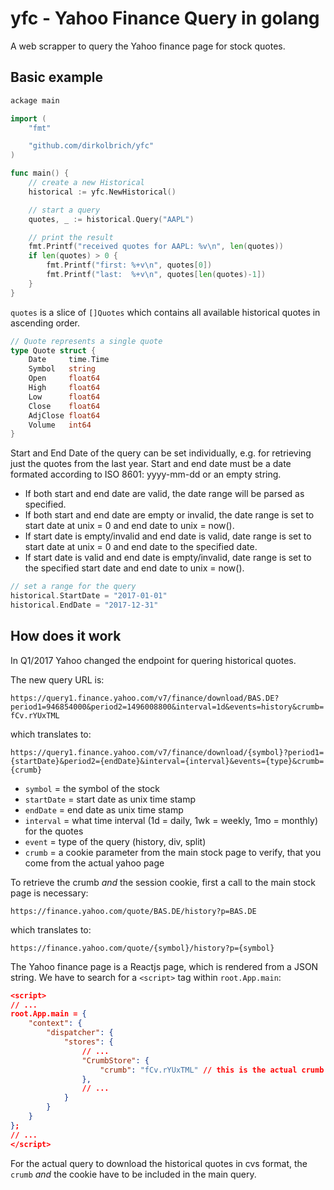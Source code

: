 # yfc - Yahoo Finance Query in golang

A web scrapper to query the Yahoo finance page for stock quotes.

## Basic example

```go
ackage main

import (
    "fmt"

    "github.com/dirkolbrich/yfc"
)

func main() {
    // create a new Historical
    historical := yfc.NewHistorical()

    // start a query
    quotes, _ := historical.Query("AAPL")

    // print the result
    fmt.Printf("received quotes for AAPL: %v\n", len(quotes))
    if len(quotes) > 0 {
        fmt.Printf("first: %+v\n", quotes[0])
        fmt.Printf("last:  %+v\n", quotes[len(quotes)-1])
    }
}
```

`quotes` is a slice of `[]Quotes` which contains all available historical quotes in ascending order.

```go
// Quote represents a single quote
type Quote struct {
    Date     time.Time
    Symbol   string
    Open     float64
    High     float64
    Low      float64
    Close    float64
    AdjClose float64
    Volume   int64
}
```

Start and End Date of the query can be set individually, e.g. for retrieving just the quotes from the last year. Start and end date must be a date formated according to ISO 8601: yyyy-mm-dd or an empty string.

- If both start and end date are valid, the date range will be parsed as specified.
- If both start and end date are empty or invalid, the date range is set to start date at unix = 0 and end date to unix = now().
- If start date is empty/invalid and end date is valid, date range is set to start date at unix = 0 and end date to the specified date.
- If start date is valid and end date is empty/invalid, date range is set to the specified start date and end date to unix = now().

```go
// set a range for the query
historical.StartDate = "2017-01-01"
historical.EndDate = "2017-12-31"
```

## How does it work

In Q1/2017 Yahoo changed the endpoint for quering historical quotes.

The new query URL is:

`https://query1.finance.yahoo.com/v7/finance/download/BAS.DE?period1=946854000&period2=1496008800&interval=1d&events=history&crumb=fCv.rYUxTML`

which translates to:

`https://query1.finance.yahoo.com/v7/finance/download/{symbol}?period1={startDate}&period2={endDate}&interval={interval}&events={type}&crumb={crumb}`

- `symbol` = the symbol of the stock
- `startDate` = start date as unix time stamp
- `endDate` = end date as unix time stamp
- `interval` = what time interval (1d = daily, 1wk = weekly, 1mo = monthly) for the quotes
- `event` = type of the query (history, div, split)
- `crumb` = a cookie parameter from the main stock page to verify, that you come from the actual yahoo page

To retrieve the crumb *and* the session cookie, first a call to the main stock page is necessary:

`https://finance.yahoo.com/quote/BAS.DE/history?p=BAS.DE`

which translates to:

`https://finance.yahoo.com/quote/{symbol}/history?p={symbol}`

The Yahoo finance page is a Reactjs page, which is rendered from a JSON string. We have to search for a `<script>` tag within `root.App.main`:

```json
<script>
// ...
root.App.main = {
    "context": {
        "dispatcher": {
            "stores": {
                // ...
                "CrumbStore": {
                    "crumb": "fCv.rYUxTML" // this is the actual crumb
                },
                // ...
            }
        }
    }
};
// ...
</script>
```

For the actual query to download the historical quotes in cvs format, the `crumb` *and* the cookie have to be included in the main query.
